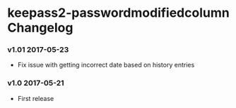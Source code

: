 # keepass2-passwordmodifiedcolumn Changelog

### v1.01 2017-05-23

* Fix issue with getting incorrect date based on history entries

### v1.0 2017-05-21

* First release

